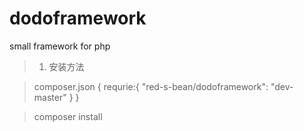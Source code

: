 dodoframework
=============

small framework for php

> 1. 安装方法

> composer.json
> {
>   requrie:{
>     "red-s-bean/dodoframework": "dev-master"
>   }
> }

> composer install
